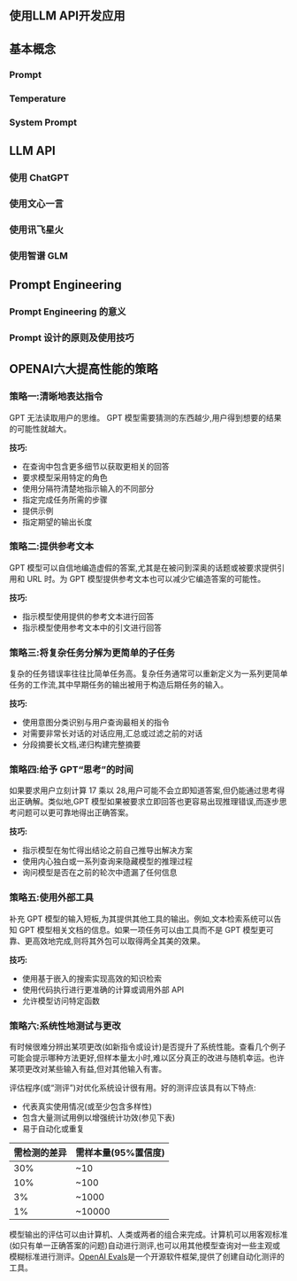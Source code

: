 ## 使用LLM API开发应用



## 基本概念

### Prompt

### Temperature

### System Prompt

## LLM API

### 使用 ChatGPT



### 使用文心一言

### 使用讯飞星火

### 使用智谱 GLM

## Prompt Engineering

### Prompt Engineering 的意义

### Prompt 设计的原则及使用技巧

## OPENAI六大提高性能的策略

### 策略一:清晰地表达指令

GPT 无法读取用户的思维。 GPT 模型需要猜测的东西越少,用户得到想要的结果的可能性就越大。

**技巧:**

- 在查询中包含更多细节以获取更相关的回答
- 要求模型采用特定的角色
- 使用分隔符清楚地指示输入的不同部分 
- 指定完成任务所需的步骤
- 提供示例
- 指定期望的输出长度

### 策略二:提供参考文本

GPT 模型可以自信地编造虚假的答案,尤其是在被问到深奥的话题或被要求提供引用和 URL 时。为 GPT 模型提供参考文本也可以减少它编造答案的可能性。

**技巧:**

- 指示模型使用提供的参考文本进行回答
- 指示模型使用参考文本中的引文进行回答

### 策略三:将复杂任务分解为更简单的子任务

复杂的任务错误率往往比简单任务高。复杂任务通常可以重新定义为一系列更简单任务的工作流,其中早期任务的输出被用于构造后期任务的输入。

**技巧:**

- 使用意图分类识别与用户查询最相关的指令
- 对需要非常长对话的对话应用,汇总或过滤之前的对话
- 分段摘要长文档,递归构建完整摘要

### 策略四:给予 GPT“思考”的时间

如果要求用户立刻计算 17 乘以 28,用户可能不会立即知道答案,但仍能通过思考得出正确解。类似地,GPT 模型如果被要求立即回答也更容易出现推理错误,而逐步思考问题可以更可靠地得出正确答案。

**技巧:**

- 指示模型在匆忙得出结论之前自己推导出解决方案
- 使用内心独白或一系列查询来隐藏模型的推理过程
- 询问模型是否在之前的轮次中遗漏了任何信息

### 策略五:使用外部工具

补充 GPT 模型的输入短板,为其提供其他工具的输出。例如,文本检索系统可以告知 GPT 模型相关文档的信息。如果一项任务可以由工具而不是 GPT 模型更可靠、更高效地完成,则将其外包可以取得两全其美的效果。

**技巧:**

- 使用基于嵌入的搜索实现高效的知识检索
- 使用代码执行进行更准确的计算或调用外部 API
- 允许模型访问特定函数

### 策略六:系统性地测试与更改

有时候很难分辨出某项更改(如新指令或设计)是否提升了系统性能。查看几个例子可能会提示哪种方法更好,但样本量太小时,难以区分真正的改进与随机幸运。也许某项更改对某些输入有益,但对其他输入有害。

评估程序(或“测评”)对优化系统设计很有用。好的测评应该具有以下特点:

- 代表真实使用情况(或至少包含多样性)
- 包含大量测试用例以增强统计功效(参见下表)
- 易于自动化或重复

| 需检测的差异 | 需样本量(95%置信度) |
| ------------ | ------------------- |
| 30%          | ~10                 |
| 10%          | ~100                |
| 3%           | ~1000               |
| 1%           | ~10000              |

模型输出的评估可以由计算机、人类或两者的组合来完成。计算机可以用客观标准(如只有单一正确答案的问题)自动进行测评,也可以用其他模型查询对一些主观或模糊标准进行测评。[OpenAI Evals](https://github.com/openai/evals)是一个开源软件框架,提供了创建自动化测评的工具。